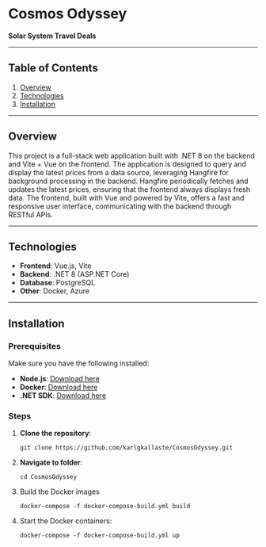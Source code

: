 # Cosmos Odyssey

**Solar System Travel Deals**

---

## Table of Contents

1. [Overview](#overview)
2. [Technologies](#technologies)
3. [Installation](#installation)

---

## Overview

This project is a full-stack web application built with .NET 8 on the backend and Vite + Vue on the frontend. The
application is designed to query and display the latest prices from a data source, leveraging Hangfire for background
processing in the backend. Hangfire periodically fetches and updates the latest prices, ensuring that the frontend
always displays fresh data.
The frontend, built with Vue and powered by Vite, offers a fast and responsive user interface, communicating with the
backend through RESTful APIs.

---

## Technologies

- **Frontend**: Vue.js, Vite
- **Backend**: .NET 8 (ASP.NET Core)
- **Database**: PostgreSQL
- **Other**: Docker, Azure

---

## Installation

### Prerequisites

Make sure you have the following installed:

- **Node.js**: [Download here](https://nodejs.org/)
- **Docker**: [Download here](https://www.docker.com/)
- **.NET SDK**: [Download here](https://dotnet.microsoft.com/download)

### Steps

1. **Clone the repository**:

   ```
   git clone https://github.com/karlgkallaste/CosmosOdyssey.git
   ```
2. **Navigate to folder**:

   ```
   cd CosmosOdyssey
   ```

3. Build the Docker images
   ```
   docker-compose -f docker-compose-build.yml build
   ```
4. Start the Docker containers:
   ```
   docker-compose -f docker-compose-build.yml up
   ```
